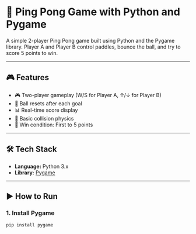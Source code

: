 # 🏓 Ping Pong Game with Python and Pygame

A simple 2-player Ping Pong game built using Python and the Pygame library. Player A and Player B control paddles, bounce the ball, and try to score 5 points to win.

---

## 🎮 Features

- 🎮 Two-player gameplay (W/S for Player A, ↑/↓ for Player B)
- 🔁 Ball resets after each goal
- 📊 Real-time score display
- 🧠 Basic collision physics
- 🏁 Win condition: First to 5 points

---

## 🛠️ Tech Stack

- **Language:** Python 3.x  
- **Library:** [Pygame](https://www.pygame.org/)

---

## ▶️ How to Run

### 1. Install Pygame

```bash
pip install pygame
